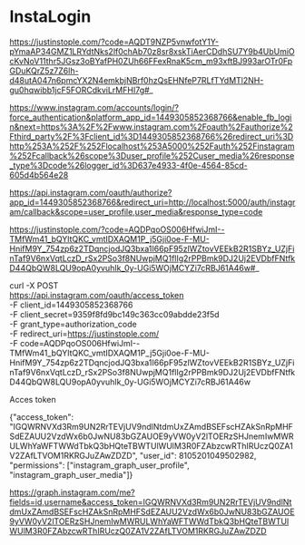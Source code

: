 # InstaLogin

https://justinstople.com/?code=AQDT9NZP5vnwfotY1Y-pYmaAP34GMZ1LRYdtNks2lf0chAb70z8sr8xskTiAerCDdhSU7Y9b4UbUmiOcKvNoV11thr5JGsz3oBYafPH0ZUh66FFexRnaK5cm_m93xftBJ993arOTr0FpGDuKQrZ5z7Z6lh-d48utA047n6pmcYX2N4emkbjNBrf0hzQsEHNfeP7RLfTYdMTl2NH-gu0hqwibb1jcF5FORCdkviLrMFHI7g#_












https://www.instagram.com/accounts/login/?force_authentication&platform_app_id=1449305852368766&enable_fb_login&next=https%3A%2F%2Fwww.instagram.com%2Foauth%2Fauthorize%2Fthird_party%2F%3Fclient_id%3D1449305852368766%26redirect_uri%3Dhttp%253A%252F%252Flocalhost%253A5000%252Fauth%252Finstagram%252Fcallback%26scope%3Duser_profile%252Cuser_media%26response_type%3Dcode%26logger_id%3D637e4933-4f0e-4564-85cd-605d4b564e28 



https://api.instagram.com/oauth/authorize?app_id=1449305852368766&redirect_uri=http://localhost:5000/auth/instagram/callback&scope=user_profile,user_media&response_type=code




https://justinstople.com/?code=AQDPqoOS006HfwiJmI--TMfWm41_bQYltQKC_vmtIDXAQM1P_j5Gji0oe-F-MU-HnifM9Y_754zp6z2TDqncjodJQ3bxa1I66pF95zlWZtovVEEkB2R1SBYz_UZjFinTaf9V6nxVqtLczD_rSx2PSo3f8NUwpjMQ1flIg2rPPBmk9DJ2Uj2EVDbfFNtfkD44QbQW8LQU9opA0yvuhIk_0y-UGi5WOjMCYZi7cRBJ61A46w#_




curl -X POST \
  https://api.instagram.com/oauth/access_token \
  -F client_id=1449305852368766 \
  -F client_secret=9359f8fd9bc149c363cc09abdde23f5d \
  -F grant_type=authorization_code \
  -F redirect_uri=https://justinstople.com/ \
  -F code=AQDPqoOS006HfwiJmI--TMfWm41_bQYltQKC_vmtIDXAQM1P_j5Gji0oe-F-MU-HnifM9Y_754zp6z2TDqncjodJQ3bxa1I66pF95zlWZtovVEEkB2R1SBYz_UZjFinTaf9V6nxVqtLczD_rSx2PSo3f8NUwpjMQ1flIg2rPPBmk9DJ2Uj2EVDbfFNtfkD44QbQW8LQU9opA0yvuhIk_0y-UGi5WOjMCYZi7cRBJ61A46w




  Acces token 


  {"access_token": "IGQWRNVXd3Rm9UN2RrTEVjUV9ndlNtdmUxZAmdBSEFscHZAkSnRpMHFSdEZAUU2VzdWx6b0JwNU83bGZAUOE9yVW0yV2lTOERzSHJnemIwMWRULWhYaWFTWWdTbkQ3bHQteTBWTUlWUlM3R0FZAbzcwRThIRUczQ0ZA1V2ZAfLTVOM1RKRGJuZAwZDZD", "user_id": 8105201049502982, "permissions": ["instagram_graph_user_profile", "instagram_graph_user_media"]}


  https://graph.instagram.com/me?fields=id,username&access_token=IGQWRNVXd3Rm9UN2RrTEVjUV9ndlNtdmUxZAmdBSEFscHZAkSnRpMHFSdEZAUU2VzdWx6b0JwNU83bGZAUOE9yVW0yV2lTOERzSHJnemIwMWRULWhYaWFTWWdTbkQ3bHQteTBWTUlWUlM3R0FZAbzcwRThIRUczQ0ZA1V2ZAfLTVOM1RKRGJuZAwZDZD
